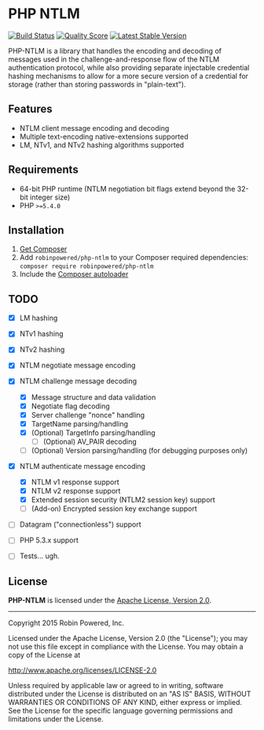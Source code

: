 # PHP NTLM

[![Build Status](https://img.shields.io/travis/robinpowered/php-ntlm.svg?style=flat)](https://travis-ci.org/robinpowered/php-ntlm)
[![Quality Score](https://img.shields.io/scrutinizer/g/robinpowered/php-ntlm.svg?style=flat)](https://scrutinizer-ci.com/g/robinpowered/php-ntlm/)
[![Latest Stable Version](https://img.shields.io/github/release/robinpowered/php-ntlm.svg?style=flat)](https://github.com/robinpowered/php-ntlm/releases)

PHP-NTLM is a library that handles the encoding and decoding of messages used in the challenge-and-response flow of the
NTLM authentication protocol, while also providing separate injectable credential hashing mechanisms to allow for a more
secure version of a credential for storage (rather than storing passwords in "plain-text").


## Features

- NTLM client message encoding and decoding
- Multiple text-encoding native-extensions supported
- LM, NTv1, and NTv2 hashing algorithms supported


## Requirements

- 64-bit PHP runtime (NTLM negotiation bit flags extend beyond the 32-bit integer size)
- PHP `>=5.4.0`


## Installation

1. [Get Composer][composer-website]
2. Add `robinpowered/php-ntlm` to your Composer required dependencies: `composer require robinpowered/php-ntlm`
3. Include the [Composer autoloader][composer-documentation-autoloading]


## TODO

- [x] LM hashing
- [x] NTv1 hashing
- [x] NTv2 hashing
- [x] NTLM negotiate message encoding
- [x] NTLM challenge message decoding
    - [x] Message structure and data validation
    - [x] Negotiate flag decoding
    - [x] Server challenge "nonce" handling
    - [x] TargetName parsing/handling
    - [x] \(Optional) TargetInfo parsing/handling
        - [ ] \(Optional) AV_PAIR decoding
    - [ ] \(Optional) Version parsing/handling (for debugging purposes only)
- [x] NTLM authenticate message encoding
    - [x] NTLM v1 response support
    - [x] NTLM v2 response support
    - [x] Extended session security (NTLM2 session key) support
    - [ ] \(Add-on) Encrypted session key exchange support
- [ ] Datagram ("connectionless") support
- [ ] PHP 5.3.x support
- [ ] Tests... ugh.


## License

**PHP-NTLM** is licensed under the [Apache License, Version 2.0][license-file].

--------------------------------------------------------------------------------

Copyright 2015 Robin Powered, Inc.

Licensed under the Apache License, Version 2.0 (the "License");
you may not use this file except in compliance with the License.
You may obtain a copy of the License at

http://www.apache.org/licenses/LICENSE-2.0

Unless required by applicable law or agreed to in writing, software
distributed under the License is distributed on an "AS IS" BASIS,
WITHOUT WARRANTIES OR CONDITIONS OF ANY KIND, either express or implied.
See the License for the specific language governing permissions and
limitations under the License.




[composer-website]: https://getcomposer.org/
[composer-documentation-autoloading]: https://getcomposer.org/doc/01-basic-usage.md#autoloading
[license-file]: LICENSE
